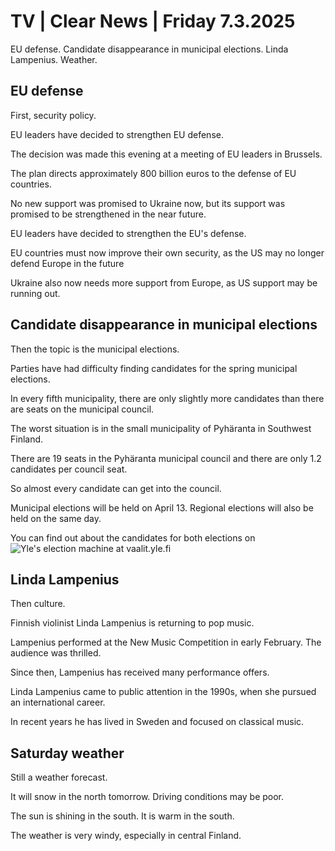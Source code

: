 # TV \| Clear News \| Friday 7.3.2025

EU defense. Candidate disappearance in municipal elections. Linda Lampenius. Weather.

## EU defense

First, security policy.

EU leaders have decided to strengthen EU defense.

The decision was made this evening at a meeting of EU leaders in Brussels.

The plan directs approximately 800 billion euros to the defense of EU countries.

No new support was promised to Ukraine now, but its support was promised to be strengthened in the near future.

EU leaders have decided to strengthen the EU's defense.

EU countries must now improve their own security, as the US may no longer defend Europe in the future

Ukraine also now needs more support from Europe, as US support may be running out.

## Candidate disappearance in municipal elections

Then the topic is the municipal elections.

Parties have had difficulty finding candidates for the spring municipal elections.

In every fifth municipality, there are only slightly more candidates than there are seats on the municipal council.

The worst situation is in the small municipality of Pyhäranta in Southwest Finland.

There are 19 seats in the Pyhäranta municipal council and there are only 1.2 candidates per council seat.

So almost every candidate can get into the council.

Municipal elections will be held on April 13. Regional elections will also be held on the same day.

You can find out about the candidates for both elections on![Yle's election machine at vaalit.yle.fi](https://vaalit.yle.fi/vaalikone/alue-ja-kuntavaalit2025)

## Linda Lampenius

Then culture.

Finnish violinist Linda Lampenius is returning to pop music.

Lampenius performed at the New Music Competition in early February. The audience was thrilled.

Since then, Lampenius has received many performance offers.

Linda Lampenius came to public attention in the 1990s, when she pursued an international career.

In recent years he has lived in Sweden and focused on classical music.

## Saturday weather

Still a weather forecast.

It will snow in the north tomorrow. Driving conditions may be poor.

The sun is shining in the south. It is warm in the south.

The weather is very windy, especially in central Finland.
